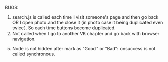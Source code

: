 BUGS:
1. search.js is called each time I visit someone's page and then go back OR I open photo and the close it (in photo case it being duplicated even twice).
   So each time buttons become duplicated.
2. Not called when I go to another VK chapter and go back with browser navigation.
<!-- 3. Async DB init has not enough time to complete before performing get query, so db = undefined. -->
<!-- 4. Wrong calculation of userId and userRating. -->
5. Node is not hidden after mark as "Good" or "Bad": onsuccess is not called synchronous.